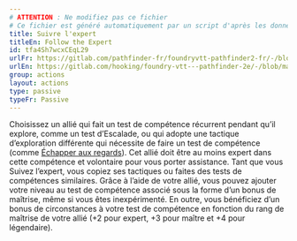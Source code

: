```yaml
---
# ATTENTION : Ne modifiez pas ce fichier
# Ce fichier est généré automatiquement par un script d'après les données du module Foundry VTT officiel et de sa traduction
title: Suivre l'expert
titleEn: Follow the Expert
id: tfa4Sh7wcxCEqL29
urlFr: https://gitlab.com/pathfinder-fr/foundryvtt-pathfinder2-fr/-/blob/master/data/actions/tfa4Sh7wcxCEqL29.htm
urlEn: https://gitlab.com/hooking/foundry-vtt---pathfinder-2e/-/blob/master/packs/data/actions.db/follow-the-expert.json
group: actions
layout: actions
type: passive
typeFr: Passive
---
```

Choisissez un allié qui fait un test de compétence récurrent pendant qu’il explore, comme un test d’Escalade, ou qui adopte une tactique d’exploration différente qui nécessite de faire un test de compétence (comme [Échapper aux regards](échapper-aux-regards.md)). Cet allié doit être au moins expert dans cette compétence et volontaire pour vous porter assistance. Tant que vous Suivez l’expert, vous copiez ses tactiques ou faites des tests de compétences similaires. Grâce à l’aide de votre allié, vous pouvez ajouter votre niveau au test de compétence associé sous la forme d’un bonus de maîtrise, même si vous êtes inexpérimenté. En outre, vous bénéficiez d’un bonus de circonstances à votre test de compétence en fonction du rang de maîtrise de votre allié (+2 pour expert, +3 pour maître et +4 pour légendaire).


